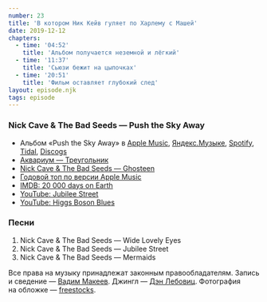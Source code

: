 ```yaml
---
number: 23
title: 'В котором Ник Кейв гуляет по Харлему с Машей'
date: 2019-12-12
chapters:
  - time: '04:52'
    title: 'Альбом получается неземной и лёгкий'
  - time: '11:37'
    title: 'Сьюзи бежит на цыпочках'
  - time: '20:51'
    title: 'Фильм оставляет глубокий след'
layout: episode.njk
tags: episode
---
```


### Nick Cave & The Bad Seeds — Push the Sky Away

- Альбом «Push the Sky Away» в
  [Apple Music](https://music.apple.com/album/577620744),
  [Яндекс.Музыке](https://music.yandex.ru/album/1182265),
  [Spotify](https://open.spotify.com/album/6Yl951bwCSY70QjvLm1AEG),
  [Tidal](https://tidal.com/album/23320897),
  [Discogs](https://www.discogs.com/master/519359)
- [Аквариум — Треугольник](https://ru.wikipedia.org/wiki/Треугольник_(альбом))
- [Nick Cave & The Bad Seeds — Ghosteen](https://www.nickcave.com/releases/ghosteen/)
- [Годовой топ по версии Apple Music](https://beta.music.apple.com/replay)
- [IMDB: 20 000 days on Earth](https://www.imdb.com/title/tt2920540/)
- [YouTube: Jubilee Street](https://youtu.be/xCxHvNl9MmQ)
- [YouTube: Higgs Boson Blues](https://youtu.be/1GWsdqCYvgw)

### Песни

1. Nick Cave & The Bad Seeds — Wide Lovely Eyes
2. Nick Cave & The Bad Seeds — Jubilee Street
3. Nick Cave & The Bad Seeds — Mermaids

Все права на музыку принадлежат законным правообладателям. Запись и сведение — [Вадим Макеев](https://twitter.com/pepelsbey). Джингл — [Дэн Лебовиц](https://www.youtube.com/channel/UC38A5qHrlc_Zgua7vL4b96w). Фотография на обложке — [freestocks](https://unsplash.com/photos/ZArDeAtxj0Q).
